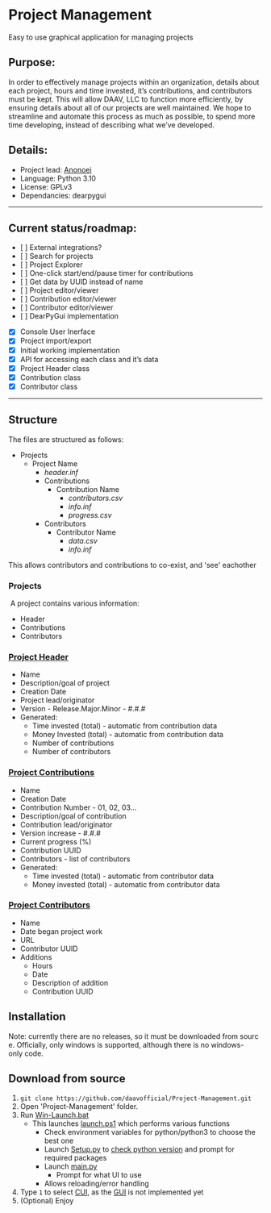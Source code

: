 # Project Management
 Easy to use graphical application for managing projects

## Purpose:
In order to effectively manage projects within an organization, details about each project, hours and time invested, it’s contributions, and contributors must be kept. This will allow DAAV, LLC to function more efficiently, by ensuring details about all of our projects are well maintained. We hope to streamline and automate this process as much as possible, to spend more time developing, instead of describing what we’ve developed.

## Details:
 - Project lead: [Anonoei](https://github.com/Anonoei)
 - Language: Python 3.10
 - License: GPLv3
 - Dependancies: dearpygui

----

## Current status/roadmap:
 - [ ] External integrations?
 - [ ] Search for projects
 - [ ] Project Explorer
 - [ ] One-click start/end/pause timer for contributions
 - [ ] Get data by UUID instead of name
 - [ ] Project editor/viewer
 - [ ] Contribution editor/viewer
 - [ ] Contributor editor/viewer
 - [ ] DearPyGui implementation
 - [X] Console User Inerface
 - [X] Project import/export
 - [X] Initial working implementation
 - [X] API for accessing each class and it’s data
 - [X] Project Header class
 - [X] Contribution class
 - [X] Contributor class

----
## Structure
The files are structured as follows:
 - Projects
   - Project Name
     - *header.inf*
     - Contributions
       - Contribution Name
         - *contributors.csv*
         - *info.inf*
         - *progress.csv*
     - Contributors
       - Contributor Name
         - *data.csv*
         - *info.inf*

This allows contributors and contributions to co-exist, and 'see' eachother
### Projects
 A project contains various information:
 - Header
 - Contributions
 - Contributors
### [Project Header](https://github.com/daavofficial/Project-Management/blob/main/src/common_types/project.py)
 - Name
 - Description/goal of project
 - Creation Date
 - Project lead/originator
 - Version - Release.Major.Minor - #.#.#
 - Generated:
   - Time invested (total) - automatic from contribution data
   - Money Invested (total) - automatic from contribution data
   - Number of contributions
   - Number of contributors
### [Project Contributions](https://github.com/daavofficial/Project-Management/blob/main/src/common_types/contribution.py)
 - Name
 - Creation Date
 - Contribution Number - 01, 02, 03...
 - Description/goal of contribution
 - Contribution lead/originator
 - Version increase - #.#.#
 - Current progress (%)
 - Contribution UUID
 - Contributors - list of contributors
 - Generated:
   - Time invested (total) - automatic from contributor data
   - Money invested (total) - automatic from contributor data
### [Project Contributors](https://github.com/daavofficial/Project-Management/blob/main/src/common_types/contributor.py)
 - Name
 - Date began project work
 - URL
 - Contributor UUID
 - Additions
   - Hours
   - Date
   - Description of addition
   - Contribution UUID
      
## Installation
Note: currently there are no releases, so it must be downloaded from source. Officially, only windows is supported, although there is no windows-only code.

## Download from source
 1. `git clone https://github.com/daavofficial/Project-Management.git`
 3. Open 'Project-Management' folder.
 4. Run [Win-Launch.bat](https://github.com/daavofficial/Project-Management/blob/main/Win-Launch.bat)
    - This launches [launch.ps1](https://github.com/daavofficial/Project-Management/blob/main/src/launch/launch.ps1) which performs various functions
      - Check environment variables for python/python3 to choose the best one
      - Launch [Setup.py](https://github.com/daavofficial/Project-Management/blob/main/src/setup/Setup.py) to [check python version](https://github.com/daavofficial/Project-Management/blob/main/src/setup/SetupPython.py) and prompt for required packages
      - Launch [main.py](https://github.com/daavofficial/Project-Management/blob/main/src/main.py)
        - Prompt for what UI to use 
      - Allows reloading/error handling
 5. Type `1` to select [CUI](https://github.com/daavofficial/Project-Management/blob/main/src/cui/cui.py), as the [GUI](https://github.com/daavofficial/Project-Management/blob/main/src/gui/gui.py) is not implemented yet
 6. (Optional) Enjoy
